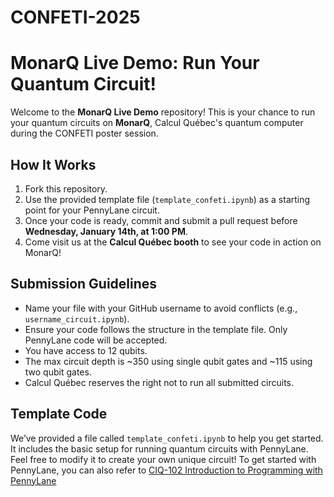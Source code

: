 # CONFETI-2025
# MonarQ Live Demo: Run Your Quantum Circuit!  

Welcome to the **MonarQ Live Demo** repository! This is your chance to run your quantum circuits on **MonarQ**, Calcul Québec's quantum computer during the CONFETI poster session.  

## How It Works  

1. Fork this repository.  
2. Use the provided template file (`template_confeti.ipynb`) as a starting point for your PennyLane circuit.  
3. Once your code is ready, commit and submit a pull request before **Wednesday, January 14th, at 1:00 PM**.  
4. Come visit us at the **Calcul Québec booth** to see your code in action on MonarQ!  

## Submission Guidelines  

- Name your file with your GitHub username to avoid conflicts (e.g., `username_circuit.ipynb`).  
- Ensure your code follows the structure in the template file. Only PennyLane code will be accepted. 
- You have access to 12 qubits.
- The max circuit depth is ~350 using single qubit gates and ~115 using two qubit gates.
- Calcul Québec reserves the right not to run all submitted circuits.

## Template Code  

We’ve provided a file called `template_confeti.ipynb` to help you get started. It includes the basic setup for running quantum circuits with PennyLane. Feel free to modify it to create your own unique circuit! To get started with PennyLane, you can also refer to [CIQ-102 Introduction to Programming with PennyLane](https://github.com/calculquebec/ciq102-introduction-pennylane/tree/main/English) 

